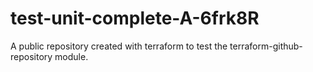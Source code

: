 # test-unit-complete-A-6frk8R
A public repository created with terraform to test the terraform-github-repository module.
